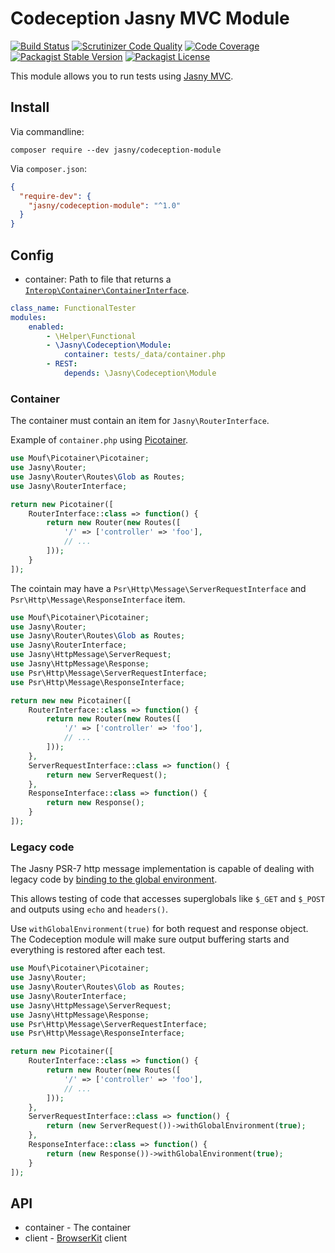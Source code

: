 # Codeception Jasny MVC Module

[![Build Status](https://travis-ci.org/jasny/codeception-module.svg?branch=master)](https://travis-ci.org/jasny/codeception-module)
[![Scrutinizer Code Quality](https://scrutinizer-ci.com/g/jasny/codeception-module/badges/quality-score.png?b=master)](https://scrutinizer-ci.com/g/jasny/codeception-module/?branch=master)
[![Code Coverage](https://scrutinizer-ci.com/g/jasny/codeception-module/badges/coverage.png?b=master)](https://scrutinizer-ci.com/g/jasny/codeception-module/?branch=master)
[![Packagist Stable Version](https://img.shields.io/packagist/v/jasny/codeception-module.svg)](https://packagist.org/packages/jasny/codeception-module)
[![Packagist License](https://img.shields.io/packagist/l/jasny/codeception-module.svg)](https://packagist.org/packages/jasny/codeception-module)

This module allows you to run tests using [Jasny MVC](http://www.github.com/jasny/mvc/).

## Install

Via commandline:

```shell
composer require --dev jasny/codeception-module
```

Via `composer.json`:

```json
{
  "require-dev": {
    "jasny/codeception-module": "^1.0"
  }
}
```

## Config

* container: Path to file that returns a
  [`Interop\Container\ContainerInterface`](https://github.com/container-interop/container-interop).

```yaml
class_name: FunctionalTester
modules:
    enabled:
        - \Helper\Functional
        - \Jasny\Codeception\Module:
            container: tests/_data/container.php
        - REST:
            depends: \Jasny\Codeception\Module
```

### Container

The container must contain an item for `Jasny\RouterInterface`.

Example of `container.php` using [Picotainer](https://github.com/thecodingmachine/picotainer).

```php
use Mouf\Picotainer\Picotainer;
use Jasny\Router;
use Jasny\Router\Routes\Glob as Routes;
use Jasny\RouterInterface;

return new Picotainer([
    RouterInterface::class => function() {
        return new Router(new Routes([
            '/' => ['controller' => 'foo'],
            // ...
        ]));
    }
]);
```

The cointain may have a `Psr\Http\Message\ServerRequestInterface` and `Psr\Http\Message\ResponseInterface` item.

```php
use Mouf\Picotainer\Picotainer;
use Jasny\Router;
use Jasny\Router\Routes\Glob as Routes;
use Jasny\RouterInterface;
use Jasny\HttpMessage\ServerRequest;
use Jasny\HttpMessage\Response;
use Psr\Http\Message\ServerRequestInterface;
use Psr\Http\Message\ResponseInterface;

return new new Picotainer([
    RouterInterface::class => function() {
        return new Router(new Routes([
            '/' => ['controller' => 'foo'],
            // ...
        ]));
    },
    ServerRequestInterface::class => function() {
        return new ServerRequest();
    },
    ResponseInterface::class => function() {
        return new Response();
    }
]);
```

### Legacy code

The Jasny PSR-7 http message implementation is capable of dealing with legacy code by [binding to the global
environment](https://github.com/jasny/http-message#testing-legacy-code).

This allows testing of code that accesses superglobals like `$_GET` and `$_POST` and outputs using `echo` and
`headers()`.

Use `withGlobalEnvironment(true)` for both request and response object. The Codeception module will make sure
output buffering starts and everything is restored after each test.

```php
use Mouf\Picotainer\Picotainer;
use Jasny\Router;
use Jasny\Router\Routes\Glob as Routes;
use Jasny\RouterInterface;
use Jasny\HttpMessage\ServerRequest;
use Jasny\HttpMessage\Response;
use Psr\Http\Message\ServerRequestInterface;
use Psr\Http\Message\ResponseInterface;

return new Picotainer([
    RouterInterface::class => function() {
        return new Router(new Routes([
            '/' => ['controller' => 'foo'],
            // ...
        ]));
    },
    ServerRequestInterface::class => function() {
        return (new ServerRequest())->withGlobalEnvironment(true);
    },
    ResponseInterface::class => function() {
        return (new Response())->withGlobalEnvironment(true);
    }
]);
```

## API

* container - The container
* client - [BrowserKit](http://symfony.com/doc/current/components/browser_kit.html) client
